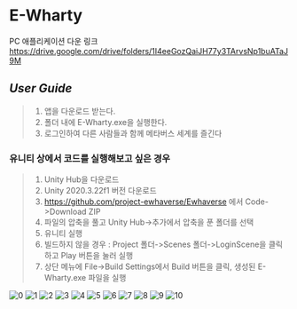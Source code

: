 # E-Wharty
PC 애플리케이션 다운 링크
https://drive.google.com/drive/folders/1I4eeGozQaiJH77y3TArvsNp1buATaJ9M

## _User Guide_
> 1. 앱을 다운로드 받는다.
> 2. 폴더 내에 E-Wharty.exe을 실행한다.
> 3. 로그인하여 다른 사람들과 함께 메타버스 세계를 즐긴다


### 유니티 상에서 코드를 실행해보고 싶은 경우
> 1. Unity Hub을 다운로드
> 2. Unity 2020.3.22f1 버전 다운로드
> 3. https://github.com/project-ewhaverse/Ewhaverse 에서 Code->Download ZIP
> 4. 파일의 압축을 풀고 Unity Hub->추가에서 압축을 푼 폴더를 선택
> 5. 유니티 실행
> 6. 빌드하지 않을 경우 : Project 폴더->Scenes 폴더->LoginScene을 클릭하고 Play 버튼을 눌러 실행
> 7. 상단 메뉴에 File->Build Settings에서 Build 버튼을 클릭, 생성된 E-Wharty.exe 파일을 실행


![0](https://user-images.githubusercontent.com/86212909/172803116-484168a3-0a4b-4ec6-92a7-4d2323def672.PNG)
![1](https://user-images.githubusercontent.com/86212909/172803125-ed126d79-4b72-4c3c-baaf-cb946c4ec57e.PNG)
![2](https://user-images.githubusercontent.com/86212909/172803128-777796c8-9059-4235-8a77-64d0b04ba57c.PNG)
![3](https://user-images.githubusercontent.com/86212909/172944871-163a124d-3bdd-4ec7-b196-0798bb14976b.PNG)
![4](https://user-images.githubusercontent.com/86212909/172803133-01b9027e-cfce-494d-b4be-a0cc153536b3.PNG)
![5](https://user-images.githubusercontent.com/86212909/172803136-3d9c2080-b760-485c-a6aa-cab764980175.PNG)
![6](https://user-images.githubusercontent.com/86212909/172803139-cf3a32f5-480e-432f-ba3e-21fc235b11e2.PNG)
![7](https://user-images.githubusercontent.com/86212909/172803143-631a626c-0b4d-41bf-adbe-92c30fae2760.PNG)
![8](https://user-images.githubusercontent.com/86212909/172803146-1f4d9ee5-0f63-459e-a3c7-45919d00dfc4.PNG)
![9](https://user-images.githubusercontent.com/86212909/172803151-28156751-faf6-4d0f-b49d-1aadf8360a6c.PNG)
![10](https://user-images.githubusercontent.com/86212909/172803152-562f5522-6b20-47f0-9084-bd8345f1722d.PNG)
